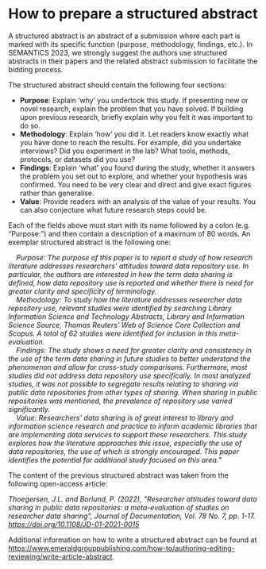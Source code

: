 # How to prepare a structured abstract
A structured abstract is an abstract of a submission where each part is marked with its specific function (purpose, methodology, findings, etc.). In SEMANTiCS 2023, we strongly suggest the authors use structured abstracts in their papers and the related abstract submission to facilitate the bidding process.

The structured abstract should contain the following four sections:

* **Purpose**: Explain ‘why’ you undertook this study. If presenting new or novel research, explain the problem that you have solved. If building upon previous research, briefly explain why you felt it was important to do so.
* **Methodology**: Explain ‘how’ you did it. Let readers know exactly what you have done to reach the results. For example, did you undertake interviews? Did you experiment in the lab? What tools, methods, protocols, or datasets did you use?
* **Findings**: Explain ‘what’ you found during the study, whether it answers the problem you set out to explore, and whether your hypothesis was confirmed. You need to be very clear and direct and give exact figures rather than generalise.
* **Value**: Provide readers with an analysis of the value of your results. You can also conjecture what future research steps could be.

Each of the fields above must start with its name followed by a colon (e.g. “Purpose:”) and then contain a description of a maximum of 80 words. An exemplar structured abstract is the following one:

*&nbsp;&nbsp;&nbsp;&nbsp;Purpose: The purpose of this paper is to report a study of how research literature addresses researchers' attitudes toward data repository use. In particular, the authors are interested in how the term data sharing is defined, how data repository use is reported and whether there is need for greater clarity and specificity of terminology.*   
*&nbsp;&nbsp;&nbsp;&nbsp;Methodology: To study how the literature addresses researcher data repository use, relevant studies were identified by searching Library Information Science and Technology Abstracts, Library and Information Science Source, Thomas Reuters' Web of Science Core Collection and Scopus. A total of 62 studies were identified for inclusion in this meta-evaluation.*    
*&nbsp;&nbsp;&nbsp;&nbsp;Findings: The study shows a need for greater clarity and consistency in the use of the term data sharing in future studies to better understand the phenomenon and allow for cross-study comparisons. Furthermore, most studies did not address data repository use specifically. In most analyzed studies, it was not possible to segregate results relating to sharing via public data repositories from other types of sharing. When sharing in public repositories was mentioned, the prevalence of repository use varied significantly.*   
*&nbsp;&nbsp;&nbsp;&nbsp;Value: Researchers' data sharing is of great interest to library and information science research and practice to inform academic libraries that are implementing data services to support these researchers. This study explores how the literature approaches this issue, especially the use of data repositories, the use of which is strongly encouraged. This paper identifies the potential for additional study focused on this area.*"
  
The content of the previous structured abstract was taken from the following open-access article:  

*Thoegersen, J.L. and Borlund, P. (2022), "Researcher attitudes toward data sharing in public data repositories: a meta-evaluation of studies on researcher data sharing", Journal of Documentation, Vol. 78 No. 7, pp. 1-17. https://doi.org/10.1108/JD-01-2021-0015* 

Additional information on how to write a structured abstract can be found at  https://www.emeraldgrouppublishing.com/how-to/authoring-editing-reviewing/write-article-abstract.


